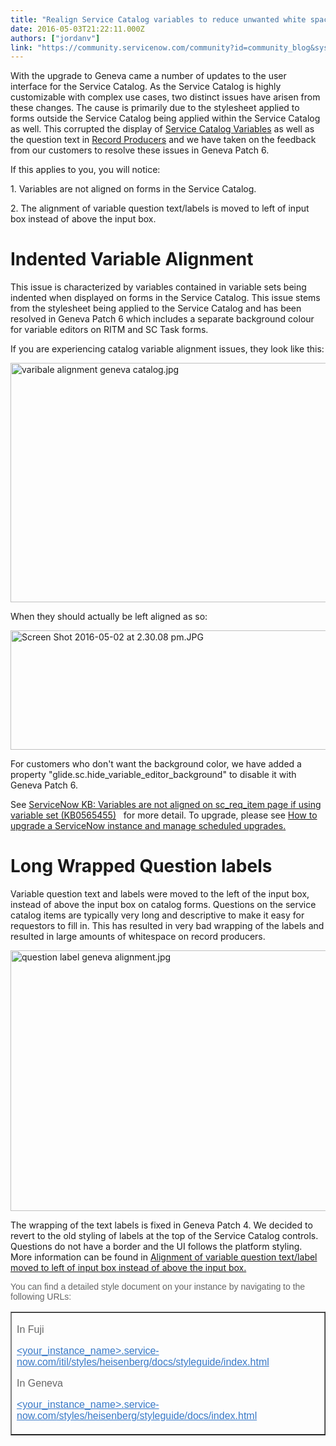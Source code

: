 ```yaml
---
title: "Realign Service Catalog variables to reduce unwanted white space on forms in Geneva"
date: 2016-05-03T21:22:11.000Z
authors: ["jordanv"]
link: "https://community.servicenow.com/community?id=community_blog&sys_id=d45ee6addbd0dbc01dcaf3231f9619da"
---
```

<p>With the upgrade to Geneva came a number of updates to the user interface for the Service Catalog. As the Service Catalog is highly customizable with complex use cases, two distinct issues have arisen from these changes. The cause is primarily due to the stylesheet applied to forms outside the Service Catalog being applied within the Service Catalog as well. This corrupted the display of <a title="ocs.servicenow.com/bundle/geneva-it-service-management/page/product/service_catalog_management/concept/c_ServiceCatalogVariableSets.html" href="https://docs.servicenow.com/bundle/geneva-it-service-management/page/product/service_catalog_management/concept/c_ServiceCatalogVariableSets.html">Service Catalog Variables</a> as well as the question text in <a title="ocs.servicenow.com/bundle/geneva-it-service-management/page/product/service_catalog_management/concept/c_RecordProducer.html" href="https://docs.servicenow.com/bundle/geneva-it-service-management/page/product/service_catalog_management/concept/c_RecordProducer.html">Record Producers</a> and we have taken on the feedback from our customers to resolve these issues in Geneva Patch 6.</p><p></p><p>If this applies to you, you will notice:</p><p>1. Variables are not aligned on forms in the Service Catalog.</p><p>2. The alignment of variable question text/labels is moved to left of input box instead of above the input box.</p><p></p><h1>Indented Variable Alignment</h1><p>This issue is characterized by variables contained in variable sets being indented when displayed on forms in the Service Catalog. This issue stems from the stylesheet being applied to the Service Catalog and has been resolved in Geneva Patch 6 which includes a separate background colour for variable editors on RITM and SC Task forms.</p><p></p><p>If you are experiencing catalog variable alignment issues, they look like this:</p><p><img   alt="varibale alignment geneva catalog.jpg" class="image-2 jive-image" src="ce74d40adb5817049c9ffb651f9619c6.iix" style="width: 620px; height: 383px; display: block; margin-left: auto; margin-right: auto;"/></p><p>When they should actually be left aligned as so:</p><p><img   alt="Screen Shot 2016-05-02 at 2.30.08 pm.JPG" class="image-4 jive-image" src="b105d10adb18130468c1fb651f9619da.iix" style="width: 620px; height: 191px; display: block; margin-left: auto; margin-right: auto;"/></p><p>For customers who don't want the background color, we have added a property "glide.sc.hide_variable_editor_background" to disable it with Geneva Patch 6.<span style="color: #eb7a3d;"><br/></span></p><p></p><p>See <a href="https://hi.service-now.com/kb_view.do?sysparm_article=KB0565455" title="https://hi.service-now.com/kb_view.do?sysparm_article=KB0565455">ServiceNow KB: Variables are not aligned on sc_req_item page if using variable set (KB0565455)</a>   for more detail. To upgrade, please see <a href="https://hi.service-now.com/kb_view.do?sysparm_article=KB0541128" title="https://hi.service-now.com/kb_view.do?sysparm_article=KB0541128">How to upgrade a ServiceNow instance and manage scheduled upgrades.</a></p><p></p><p></p><h1>Long Wrapped Question labels</h1><p>Variable question text and labels were moved to the left of the input box, instead of above the input box on catalog forms. Questions on the service catalog items are typically very long and descriptive to make it easy for requestors to fill in. This has resulted in very bad wrapping of the labels and resulted in large amounts of whitespace on record producers.</p><p></p><p><img   alt="question label geneva alignment.jpg" class="image-3 jive-image" src="20387371dbd05fc03eb27a9e0f9619dd.iix" style="width: 620px; height: 417px; display: block; margin-left: auto; margin-right: auto;"/></p><p></p><p>The wrapping of the text labels is fixed in Geneva Patch 4. We decided to revert to the old styling of labels at the top of the Service Catalog controls. Questions do not have a border and the UI follows the platform styling. More information can be found in <a href="https://hi.service-now.com/kb_view.do?sysparm_article=KB0563683" title="https://hi.service-now.com/kb_view.do?sysparm_article=KB0563683">Alignment of variable question text/label moved to left of input box instead of above the input box. </a></p><p></p><p></p><p class="p1" style="font-family: arial, sans-serif; color: #666666;">You can find a detailed style document on your instance by navigating to the following URLs:</p><table border="1"><tbody><tr><td><p class="p1" style="font-family: arial, sans-serif; color: #666666;">In Fuji</p><p class="p1" style="font-family: arial, sans-serif; color: #666666;"><a title="" _jive_internal="true" href="/&lt;your_instance_name&gt;.service-now.com/itil/styles/heisenberg/docs/styleguide/index.html" rel="nofollow" style="font-weight: inherit; font-style: inherit; font-family: inherit; color: #3778c7;" target="_blank">&lt;your_instance_name&gt;.service-now.com/itil/styles/heisenberg/docs/styleguide/index.html</a></p><p class="p1" style="font-family: arial, sans-serif; color: #666666;"></p><p class="p1" style="font-family: arial, sans-serif; color: #666666;">In Geneva</p><p class="p1" style="font-family: arial, sans-serif; color: #666666;"><a title="" _jive_internal="true" href="/&lt;your_instance_name&gt;.service-now.com/itil/styles/heisenberg/docs/styleguide/index.html" rel="nofollow" style="font-weight: inherit; font-style: inherit; font-family: inherit; color: #3778c7;" target="_blank">&lt;your_instance_name&gt;.service-now.com</a><a title="" _jive_internal="true" href="/demonightlyus.service-now.com/styles/heisenberg/styleguide/docs/index.html" rel="nofollow" style="font-weight: inherit; font-style: inherit; font-family: inherit; color: #3778c7;" target="_blank">/styles/heisenberg/styleguide/docs/index.html</a></p></td></tr></tbody></table>